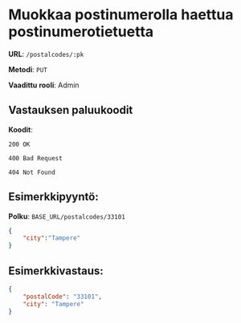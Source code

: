 # Muokkaa postinumerolla haettua postinumerotietuetta

**URL**: `/postalcodes/:pk`

**Metodi**: `PUT`

**Vaadittu rooli**: Admin

## Vastauksen paluukoodit

**Koodit**:

`200 OK`

`400 Bad Request`

`404 Not Found`

## Esimerkkipyyntö:

**Polku**: `BASE_URL/postalcodes/33101`

```json
{ 
    "city":"Tampere"
}
```

## Esimerkkivastaus:

```json
{
    "postalCode": "33101",
    "city": "Tampere"
}
```
